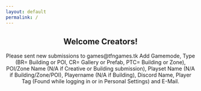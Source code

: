 ```yaml
---
layout: default
permalink: /
---
```

<html>
<body>
<div align="center" tabindex="-1" style="max-width: none; padding-left: 0px; padding-right: 0px;" class="cCenterPanel" data-aura-rendered-by="284:0">
  <!--render facet: 3:2;a-->
  <div data-aura-rendered-by="173:2;a" class="siteforceSldsOneColLayout siteforceContentArea" data-aura-class="siteforceSldsOneColLayout siteforceContentArea">
    <div class="slds-col--padded comm-content-header comm-layout-column" data-aura-rendered-by="174:2;a">
      <div data-region-name="header" data-item-id="7c7c90b4-1d96-4d25-8ca5-b6b625765c92" data-aura-rendered-by="53:2;a">
        <div data-priority="" data-item-id="2bc6d17f-ad1a-40f3-9ae1-b7e5f9fd6bee" class="ui-widget" data-aura-rendered-by="50:2;a">
          <section data-aura-rendered-by="22:2;a" class="forceCommunityHeadline" data-aura-class="forceCommunityHeadline">
            <h1 class="headlineTitle" data-aura-rendered-by="32:2;a"><!--render facet: 33:2;a--><!--render facet: 34:2;a--><span class="headlineTitleText" data-aura-rendered-by="35:2;a"><span data-aura-rendered-by="38:2;a" class="uiOutputText" data-aura-class="uiOutputText">Welcome Creators!</span></span></h1><!--render facet: 39:2;a-->
            <p class="headlineInfo" data-aura-rendered-by="40:2;a"></p>
            <div dir="ltr" data-aura-rendered-by="45:2;a" class="uiOutputRichText" data-aura-class="uiOutputRichText">
              Please sent new submissions to games@tfngames.tk
Add Gamemode, Type (BR= Building or POI, CR= Gallery or Prefab, PTC= Building or Zone), POI/Zone Name (N/A if Creative or Building submission), Playset Name (N/A if Building/Zone/POI), Playername (N/A if Building), Discord Name, Player Tag (Found while logging in or in Personal Settings) and E-Mail.
            </div>
	    </div>
        </div>
      </div>
    </div>
  </div>
</body>
</html>